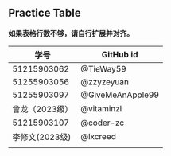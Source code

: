 ## Practice Table
**如果表格行数不够，请自行扩展并对齐。**

| 学号         | GitHub id |
|-------------|-----------|
| 51215903062 | @TieWay59 |
| 51255903056 | @zzyzeyuan|
| 51255903097 | @GiveMeAnApple99|
| 曾龙（2023级）| @vitaminzl |
| 51215903107 | @coder-zc |
| 李修文(2023级)| @lxcreed |
|             |           |



